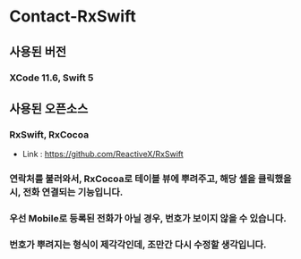  Contact-RxSwift
 ============
 
 ## 사용된 버전
 ### XCode 11.6, Swift 5
 
 ## 사용된 오픈소스 
 ### RxSwift, RxCocoa
* Link : <https://github.com/ReactiveX/RxSwift>

### 연락처를 불러와서, RxCocoa로 테이블 뷰에 뿌려주고, 해당 셀을 클릭했을 시,   전화 연결되는 기능입니다. 
### 우선 Mobile로 등록된 전화가 아닐 경우, 번호가 보이지 않을 수 있습니다.
### 번호가 뿌려지는 형식이 제각각인데, 조만간 다시 수정할 생각입니다.